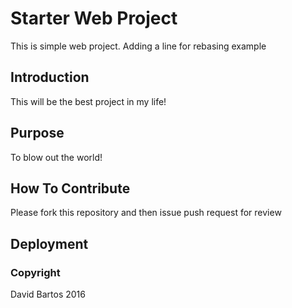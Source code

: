 # Starter Web Project

This is simple web project. Adding a line for rebasing example

## Introduction

This will be the best project in my life!

## Purpose

To blow out the world!

## How To Contribute

Please fork this repository and then issue push request for review

## Deployment

### Copyright

David Bartos 2016
